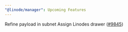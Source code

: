 ```yaml
---
"@linode/manager": Upcoming Features
---
```


Refine payload in subnet Assign Linodes drawer ([#9845](https://github.com/linode/manager/pull/9845))
